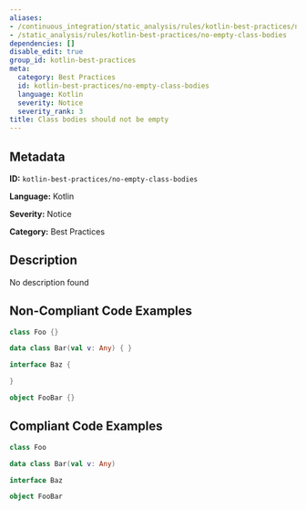 ```yaml
---
aliases:
- /continuous_integration/static_analysis/rules/kotlin-best-practices/no-empty-class-bodies
- /static_analysis/rules/kotlin-best-practices/no-empty-class-bodies
dependencies: []
disable_edit: true
group_id: kotlin-best-practices
meta:
  category: Best Practices
  id: kotlin-best-practices/no-empty-class-bodies
  language: Kotlin
  severity: Notice
  severity_rank: 3
title: Class bodies should not be empty
---
```

<!--  SOURCED FROM https://github.com/DataDog/datadog-static-analyzer-rule-docs -->


## Metadata
**ID:** `kotlin-best-practices/no-empty-class-bodies`

**Language:** Kotlin

**Severity:** Notice

**Category:** Best Practices

## Description
No description found

## Non-Compliant Code Examples
```kotlin
class Foo {}

data class Bar(val v: Any) { }

interface Baz {

}

object FooBar {}
```

## Compliant Code Examples
```kotlin
class Foo

data class Bar(val v: Any)

interface Baz

object FooBar
```
